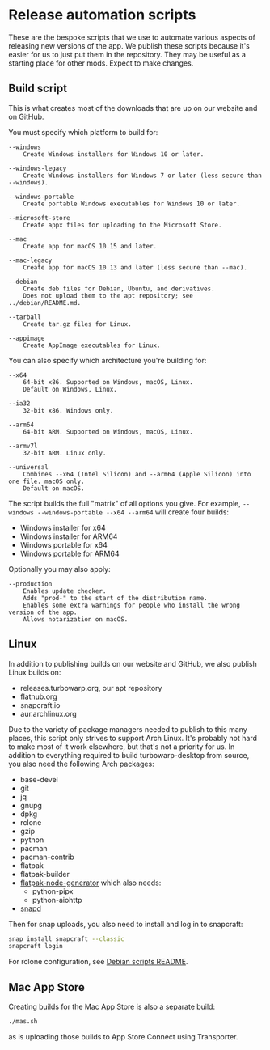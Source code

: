 # Release automation scripts

These are the bespoke scripts that we use to automate various aspects of releasing new versions of the app.  We publish these scripts because it's easier for us to just put them in the repository. They may be useful as a starting place for other mods. Expect to make changes.

## Build script

This is what creates most of the downloads that are up on our website and on GitHub.

You must specify which platform to build for:

```
--windows
    Create Windows installers for Windows 10 or later.

--windows-legacy
    Create Windows installers for Windows 7 or later (less secure than --windows).

--windows-portable
    Create portable Windows executables for Windows 10 or later.

--microsoft-store
    Create appx files for uploading to the Microsoft Store.

--mac
    Create app for macOS 10.15 and later.

--mac-legacy
    Create app for macOS 10.13 and later (less secure than --mac).

--debian
    Create deb files for Debian, Ubuntu, and derivatives.
    Does not upload them to the apt repository; see ../debian/README.md.

--tarball
    Create tar.gz files for Linux.

--appimage
    Create AppImage executables for Linux.
```

You can also specify which architecture you're building for:

```
--x64
    64-bit x86. Supported on Windows, macOS, Linux.
    Default on Windows, Linux.

--ia32
    32-bit x86. Windows only.

--arm64
    64-bit ARM. Supported on Windows, macOS, Linux.

--armv7l
    32-bit ARM. Linux only.

--universal
    Combines --x64 (Intel Silicon) and --arm64 (Apple Silicon) into one file. macOS only.
    Default on macOS.
```

The script builds the full "matrix" of all options you give. For example, `--windows --windows-portable --x64 --arm64` will create four builds:

 - Windows installer for x64
 - Windows installer for ARM64
 - Windows portable for x64
 - Windows portable for ARM64

Optionally you may also apply:

```
--production
    Enables update checker.
    Adds "prod-" to the start of the distribution name.
    Enables some extra warnings for people who install the wrong version of the app.
    Allows notarization on macOS.
```

## Linux

In addition to publishing builds on our website and GitHub, we also publish Linux builds on:

 - releases.turbowarp.org, our apt repository
 - flathub.org
 - snapcraft.io
 - aur.archlinux.org

Due to the variety of package managers needed to publish to this many places, this script only strives to support Arch Linux. It's probably not hard to make most of it work elsewhere, but that's not a priority for us. In addition to everything required to build turbowarp-desktop from source, you also need the following Arch packages:

 - base-devel
 - git
 - jq
 - gnupg
 - dpkg
 - rclone
 - gzip
 - python
 - pacman
 - pacman-contrib
 - flatpak
 - flatpak-builder
 - [flatpak-node-generator](https://github.com/flatpak/flatpak-builder-tools/tree/master/node) which also needs:
   - python-pipx
   - python-aiohttp
 - [snapd](https://aur.archlinux.org/packages/snapd)

Then for snap uploads, you also need to install and log in to snapcraft:

```bash
snap install snapcraft --classic
snapcraft login
```

For rclone configuration, see [Debian scripts README](../debian/README.md).

## Mac App Store

Creating builds for the Mac App Store is also a separate build:

```bash
./mas.sh
```

as is uploading those builds to App Store Connect using Transporter.
